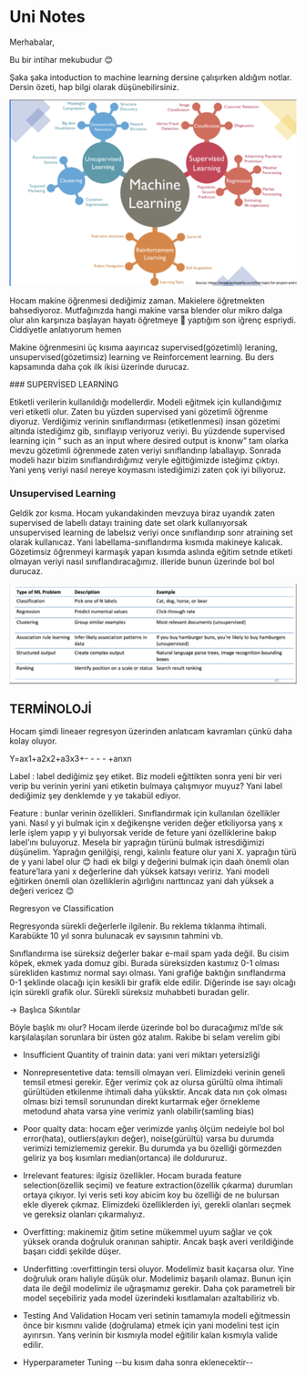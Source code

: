 # Uni Notes

Merhabalar,  

Bu bir intihar mekubudur 😊 

 Şaka şaka intoduction to machine learning dersine çalışırken aldığım notlar. Dersin özeti, hap bilgi olarak düşünebilirsiniz. 

![Alt text](<Screenshot 2024-05-22 at 07.45.58.png>)

Hocam makine öğrenmesi dediğimiz zaman. Makielere öğretmekten bahsediyoroz. Mutfağınızda hangi makine varsa blender olur mikro dalga olur alın karşınıza başlayan hayatı öğretmeye 😬 yaptığım son iğrenç espriydi. Ciddiyetle anlatıyorum hemen 

 

Makine öğrenmesini üç kısıma aayırıcaz supervised(gözetimli) leraning, unsupervised(gözetimsiz) learning ve Reinforcement learning. Bu ders kapsamında daha çok ilk ikisi üzerinde durucaz.  

### SUPERVİSED LEARNİNG 

Etiketli verilerin kullanıldığı modellerdir. Modeli eğitmek için kullandığımız veri etiketli olur. Zaten bu yüzden supervised yani gözetimli öğrenme diyoruz. Verdiğimiz verinin sınıflandırması (etiketlenmesi) insan gözetimi altında istediğimz gib, sınıflayıp veriyoruz veriyi. Bu yüzdende supervised learning için “ such as an input  where desired output is knonw” tam olarka mevzu gözetimli öğrenmede zaten veriyi sınıflandırıp laballayıp. Sonrada modeli hazır bizim sınıflandırdığımız veryle eğittiğimizde isteğimz çıktıyı. Yani yenş veriyi nasıl nereye koymasını istediğimizi zaten çok iyi biliyoruz.  

### Unsupervised Learning 

Geldik zor kısma. Hocam yukarıdakinden mevzuya biraz uyandık zaten supervised de labellı datayı training date set olark kullanıyorsak unsupervised learning de labelsız veriyi once sınıflandırıp sonr atraining set olarak kullanıcaz. Yani labellama-sınıflandırma kısmıda makineye kalıcak. Gözetimsiz öğrenmeyi karmaşık yapan kısımda aslında eğitim setnde etiketi olmayan veriyi nasıl sınıflandıracağımız. iIleride bunun üzerinde bol bol durucaz. 


![Alt text](<Screenshot 2024-05-22 at 07.46.24.png>)

## TERMİNOLOJİ 

Hocam şimdi lineaer regresyon üzerinden anlatıcam kavramları çünkü daha kolay oluyor. 

Y=ax1+a2x2+a3x3+- - - - +anxn 

Label : label dediğimiz şey etiket. Biz modeli eğittikten sonra yeni bir veri verip bu verinin yerini yani etiketin bulmaya çalışmıyor muyuz? Yani label dediğimiz şey denklemde y ye takabül ediyor. 

Feature : bunlar verinin özellikleri. Sınıflandırmak için kullanılan özellikler yani. Nasıl y yi bulmak için x değikenşne veriden değer etkiliyorsa yanş x lerle işlem yapıp y yi bulıyorsak veride de feture yani özelliklerine bakıp label’ını buluyoruz. Mesela bir yaprağın türünü bulmak istresdiğimizi düşünelim. Yaprağın genilğişi, rengi, kalınlıı feature olur yani X. yaprağın türü de y yani label olur 😊 hadi ek bilgi y değerini bulmak için daah önemli olan feature’lara yani x değerlerine dah yüksek katsayı veririz. Yani modeli eğitirken önemli olan özelliklerin ağırlığını narttırıcaz yani dah yüksek a değeri vericez 😊 

Regresyon ve Classification 

Regresyonda sürekli değerlerle ilgilenir. Bu reklema tıklanma ihtimali. Karabükte 10 yıl sonra  bulunacak ev sayısının tahmini vb. 

Sınıflandırma ise süreksiz değerler bakar e-mail spam yada değil. Bu cisim köpek, ekmek yada domuz gibi. Burada süreksizden kastımız 0-1 olması sürekliden kastımız normal sayı olması. Yani grafiğe baktığın sınıflandırma 0-1 şeklinde olacağı için kesikli bir grafik elde edilir. Diğerinde ise sayı olcağı için sürekli grafik olur. Sürekli süreksiz muhabbeti buradan gelir. 

-> Başlıca Sıkıntılar 

Böyle başlık mı olur? Hocam ilerde üzerinde bol bo duracağımız ml’de sık karşılalaşılan sorunlara bir üsten göz atalım. Rakibe bi selam verelim gibi 

* Insufficient Quantity of trainin data: yani veri miktarı yetersizliği 
* Nonrepresentetive data: temsili olmayan veri. Elimizdeki verinin geneli temsil etmesi gerekir. Eğer verimiz çok az olursa gürültü olma ihtimali gürültüden etkilenme ihtimali daha yüksktir. Ancak data nın çok olması olması bizi temsil sorunundan direkt kurtarmak eğer örnekleme metodund ahata varsa yine verimiz yanlı olabilir(samling bias) 
* Poor qualty data: hocam eğer verimizde yanlış ölçüm nedeiyle bol bol error(hata), outliers(aykırı değer), noise(gürültü) varsa bu durumda verimizi temizlememiz gerekir. Bu durumda ya bu özelliği görmezden geliriz ya boş kısımları median(ortanca) ile doldururuz. 
* Irrelevant features: ilgisiz özellikler. Hocam burada feature selection(özellik seçimi) ve feature extraction(özellik çıkarma) durumları ortaya çıkıyor. Iyi veris seti koy abicim koy bu özelliği de ne bulursan ekle diyerek çıkmaz. Elimizdeki özelliklerden iyi,  gerekli olanları seçmek ve gereksiz olanları çıkarmalıyız. 
* Overfitting: makinemiz ğitim setine mükemmel uyum sağlar ve çok yüksek oranda doğruluk oranınan sahiptir. Ancak başk averi verildiğinde başarı ciddi şekilde düşer.  
* Underfitting :overfittingin tersi oluyor. Modelimiz basit kaçarsa olur. Yine doğruluk oranı haliyle düşük olur. Modelimiz başarılı olamaz. Bunun için data ile değil modelimiz ile uğraşmamız gerekir. Daha çok parametreli bir model seçebiliriz yada model üzerindeki kısıtlamaları azaltabiliriz vb. 
 
* Testing And Validation 
Hocam veri setinin tamamıyla modeli eğitmessin önce bir kısmını valide (doğrulama) etmek için yani modelini test için ayırırsın. Yanş verinin bir kısmıyla model eğitilir kalan kısmıyla valide edilir.  
 
* Hyperparameter Tuning 
--bu kısım daha sonra eklenecektir-- 
 